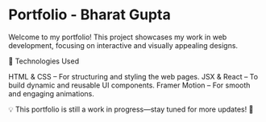 # Portfolio - Bharat Gupta

Welcome to my portfolio! This project showcases my work in web development, focusing on interactive and visually appealing designs.

🚀 Technologies Used

HTML & CSS – For structuring and styling the web pages.
JSX & React – To build dynamic and reusable UI components.
Framer Motion – For smooth and engaging animations.

💡 This portfolio is still a work in progress—stay tuned for more updates! 🚀
